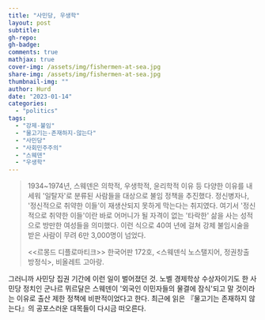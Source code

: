 ```yaml
---
title: "사민당, 우생학"
layout: post
subtitle:
gh-repo:
gh-badge:
comments: true
mathjax: true
cover-img: /assets/img/fishermen-at-sea.jpg
share-img: /assets/img/fishermen-at-sea.jpg
thumbnail-img: ""
author: Hurd
date: "2023-01-14"
categories: 
  - "politics"
tags: 
  - "강제-불임"
  - "물고기는-존재하지-않는다"
  - "사민당"
  - "사회민주주의"
  - "스웨덴"
  - "우생학"
---
```


> 1934~1974년, 스웨덴은 의학적, 우생학적, 윤리학적 이유 등 다양한 이유를 내세워 '일탈자'로 분류된 사람들을 대상으로 불임 정책을 추진했다. 정신병자나, '정신적으로 취약한 이들'이 재생산되지 못하게 막는다는 취지였다. 여기서 '정신적으로 취약한 이들'이란 바로 어머니가 될 자격이 없는 '타락한' 삶을 사는 성적으로 방만한 여성들을 의미했다. 이런 식으로 40여 년에 걸쳐 강제 불임시술을 받은 사람이 무려 6만 3,000명이 넘었다.
> 
> \<\<르몽드 디플로마티크\>\> 한국어판 172호, \<스웨덴식 노스탤지어, 정권창출 방정식\>, 비올레트 고아랑.

그러니까 사민당 집권 기간에 이런 일이 벌어졌던 것. 노벨 경제학상 수상자이기도 한 사민당 정치인 군나르 뮈르달은 스웨덴이 '외국인 이민자들의 물결에 잠식'되고 말 것이라는 이유로 출산 제한 정책에 비판적이었다고 한다. 최근에 읽은 『물고기는 존재하지 않는다』의 공포스러운 대목들이 다시금 떠오른다.
